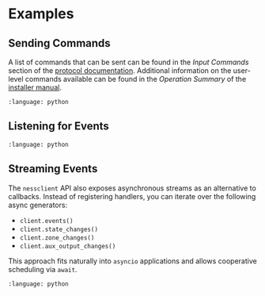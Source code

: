 # Examples

## Sending Commands
A list of commands that can be sent can be found in the _Input Commands_ section of the [protocol documentation](http://www.nesscorporation.com/Software/Ness_D8-D16_ASCII_protocol.pdf). Additional information on the user-level commands available can be found in the _Operation Summary_ of the [installer manual](http://nesscorporation.com/InstallationManual/D8xD16x_installer_manual_rev7.7.pdf).

```{literalinclude} ../examples/sending_commands.py
:language: python
```

## Listening for Events

```{literalinclude} ../examples/listening_for_events.py
:language: python
```

## Streaming Events

The `nessclient` API also exposes asynchronous streams as an alternative to
callbacks. Instead of registering handlers, you can iterate over the following
async generators:

- `client.events()`
- `client.state_changes()`
- `client.zone_changes()`
- `client.aux_output_changes()`

This approach fits naturally into `asyncio` applications and allows
cooperative scheduling via `await`.

```{literalinclude} ../examples/streaming_events.py
:language: python
```
